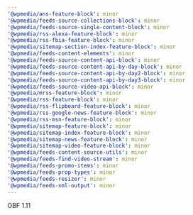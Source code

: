 ```yaml
---
'@wpmedia/ans-feature-block': minor
'@wpmedia/feeds-source-collections-block': minor
'@wpmedia/feeds-source-single-content-block': minor
'@wpmedia/rss-alexa-feature-block': minor
'@wpmedia/rss-fbia-feature-block': minor
'@wpmedia/sitemap-section-index-feature-block': minor
'@wpmedia/feeds-content-elements': minor
'@wpmedia/feeds-source-content-api-block': minor
'@wpmedia/feeds-source-content-api-by-day-block': minor
'@wpmedia/feeds-source-content-api-by-day2-block': minor
'@wpmedia/feeds-source-content-api-by-day3-block': minor
'@wpmedia/feeds-source-video-api-block': minor
'@wpmedia/mrss-feature-block': minor
'@wpmedia/rss-feature-block': minor
'@wpmedia/rss-flipboard-feature-block': minor
'@wpmedia/rss-google-news-feature-block': minor
'@wpmedia/rss-msn-feature-block': minor
'@wpmedia/sitemap-feature-block': minor
'@wpmedia/sitemap-index-feature-block': minor
'@wpmedia/sitemap-news-feature-block': minor
'@wpmedia/sitemap-video-feature-block': minor
'@wpmedia/feeds-content-source-utils': minor
'@wpmedia/feeds-find-video-stream': minor
'@wpmedia/feeds-promo-items': minor
'@wpmedia/feeds-prop-types': minor
'@wpmedia/feeds-resizer': minor
'@wpmedia/feeds-xml-output': minor
---
```


OBF 1.11
